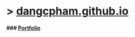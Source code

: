**> [dangcpham.github.io](dangcpham.github.io)**
===================

**### [Portfolio](dangcpham.github.io)**
